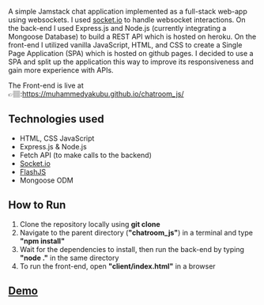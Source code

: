 A simple Jamstack chat application implemented as a full-stack web-app using websockets. I used [socket.io](https://socket.io/) to handle websocket interactions. 
On the back-end I used Express.js and Node.js (currently integrating a Mongoose Database) to build a REST API which is hosted on heroku.
On the front-end I utilized vanilla JavaScript, HTML, and CSS to create a Single Page Application (SPA) which is hosted on github pages. I decided to use a SPA and split up the application this way to improve its responsiveness and gain more experience with APIs.

The Front-end is live at 👉🏽:https://muhammedyakubu.github.io/chatroom_js/ 

## Technologies used
- HTML, CSS JavaScript
- Express.js & Node.js
- Fetch API (to make calls to the backend)
- [Socket.io](https://socket.io/)
- [FlashJS](https://betaweb.github.io/flashjs/)
- Mongoose ODM

## How to Run
1. Clone the repository locally using __git clone__
2. Navigate to the parent directory (__"chatroom_js"__) in a terminal and type __"npm install"__
3. Wait for the dependencies to install, then run the back-end by typing __"node ."__ in the same directory 
4. To run the front-end, open __"client/index.html"__ in a browser

## [Demo](https://muhammedyakubu.github.io/chatroom_js/)
<!--TODO: Insert video demo link -->
